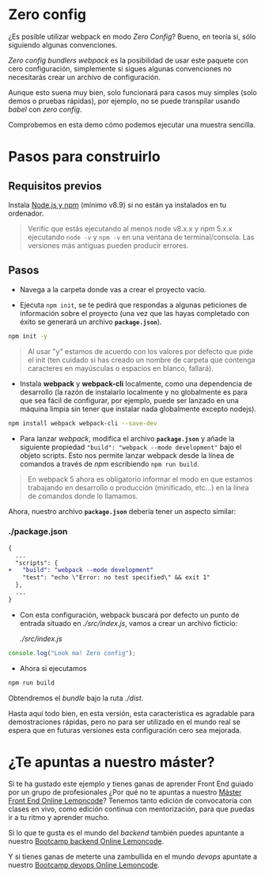 # Zero config

¿Es posible utilizar webpack en modo _Zero Config_? Bueno, en teoría sí, sólo siguiendo algunas convenciones.

_Zero config bundlers webpack_ es la posibilidad de usar este paquete con cero configuración, simplemente si sigues algunas convenciones no necesitarás crear un archivo de configuración.

Aunque esto suena muy bien, solo funcionará para casos muy simples (solo demos o pruebas rápidas), por ejemplo, no se puede transpilar usando _babel_ con _zero config_.

Comprobemos en esta demo cómo podemos ejecutar una muestra sencilla.

# Pasos para construirlo

## Requisitos previos

Instala [Node.js y npm](https://nodejs.org/en/) (mínimo v8.9) si no están ya instalados en tu ordenador.

> Verific que estás ejecutando al menos node v8.x.x y npm 5.x.x ejecutando `node -v` y `npm -v` en una ventana de terminal/consola. Las versiones más antiguas pueden producir errores.

## Pasos

- Navega a la carpeta donde vas a crear el proyecto vacío.

- Ejecuta `npm init`, se te pedirá que respondas a algunas peticiones de información
  sobre el proyecto (una vez que las hayas completado con éxito se generará un archivo **`package.json`**).

```bash
npm init -y
```

> Al usar "y" estamos de acuerdo con los valores por defecto que pide el init (ten cuidado si has
> creado un nombre de carpeta que contenga caracteres en mayúsculas o espacios en blanco, fallará).

- Instala **webpack** y **webpack-cli** localmente, como una dependencia de desarrollo (la razón de instalarlo localmente y no globalmente es para que sea fácil de configurar, por ejemplo, puede ser lanzado en una máquina limpia sin tener que instalar nada globalmente excepto nodejs).

```bash
npm install webpack webpack-cli --save-dev
```

- Para lanzar _webpack_, modifica el archivo **`package.json`** y añade la siguiente propiedad `"build": "webpack --mode development"` bajo el objeto scripts. Esto nos permite lanzar webpack desde la línea de comandos a través de _npm_ escribiendo `npm run build`.

> En webpack 5 ahora es obligatorio informar el modo en que estamos trabajando en desarrollo o producción (minificado, etc...) en la línea de comandos donde lo llamamos.

Ahora, nuestro archivo **`package.json`** debería tener un aspecto similar:

### ./package.json

```diff
{
  ...
  "scripts": {
+   "build": "webpack --mode development"
    "test": "echo \"Error: no test specified\" && exit 1"
  },
  ...
}
```

- Con esta configuración, webpack buscará por defecto un punto de entrada situado en
  _./src/index.js_, vamos a crear un archivo ficticio:

  _./src/index.js_

```javascript
console.log("Look ma! Zero config");
```

- Ahora si ejecutamos

```bash
npm run build
```

Obtendremos el _bundle_ bajo la ruta _./dist_.

Hasta aquí todo bien, en esta versión, esta característica es agradable para demostraciones rápidas, pero no para ser utilizado en el mundo real
se espera que en futuras versiones esta configuración cero sea mejorada.

# ¿Te apuntas a nuestro máster?

Si te ha gustado este ejemplo y tienes ganas de aprender Front End
guiado por un grupo de profesionales ¿Por qué no te apuntas a
nuestro [Máster Front End Online Lemoncode](https://lemoncode.net/master-frontend#inicio-banner)? Tenemos tanto edición de convocatoria
con clases en vivo, como edición continua con mentorización, para
que puedas ir a tu ritmo y aprender mucho.

Si lo que te gusta es el mundo del _backend_ también puedes apuntante a nuestro [Bootcamp backend Online Lemoncode](https://lemoncode.net/bootcamp-backend#bootcamp-backend/inicio).

Y si tienes ganas de meterte una zambullida en el mundo _devops_
apuntate a nuestro [Bootcamp devops Online Lemoncode](https://lemoncode.net/bootcamp-devops#bootcamp-devops/inicio).